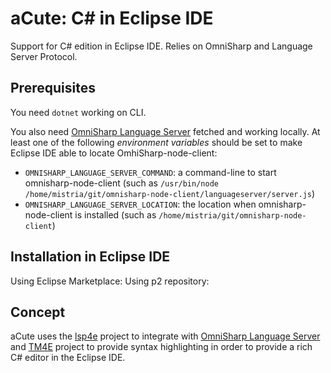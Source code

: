 # aCute: C# in Eclipse IDE

Support for C# edition in Eclipse IDE. Relies on OmniSharp and Language Server Protocol.

## Prerequisites

You need `dotnet` working on CLI.

You also need [OmniSharp Language Server](https://github.com/OmniSharp/omnisharp-node-client) fetched and working locally. At least one of the following *environment variables* should be set to make Eclipse IDE able to locate OmhiSharp-node-client:
* `OMNISHARP_LANGUAGE_SERVER_COMMAND`: a command-line to start omnisharp-node-client (such as `/usr/bin/node /home/mistria/git/omnisharp-node-client/languageserver/server.js`)
* `OMNISHARP_LANGUAGE_SERVER_LOCATION`: the location when omnisharp-node-client is installed (such as `/home/mistria/git/omnisharp-node-client`)

## Installation in Eclipse IDE

Using Eclipse Marketplace: 
Using p2 repository: 

## Concept

aCute uses the [lsp4e](https://projects.eclipse.org/projects/technology.lsp4e) project to integrate with [OmniSharp Language Server](https://github.com/OmniSharp/omnisharp-node-client) and [TM4E](https://projects.eclipse.org/projects/technology.tm4e) project to provide syntax highlighting in order to provide a rich C# editor in the Eclipse IDE.
